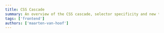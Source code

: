 ```yaml
---
title: CSS Cascade
summary: An overview of the CSS cascade, selector specificity and new types of selectors.
tags: ['frontend']
authors: ['maarten-van-hoof']
---
```

